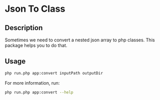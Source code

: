 # Json To Class

## Description
Sometimes we need to convert a nested json array to php classes.
This package helps you to do that.

## Usage
```bash
php run.php app:convert inputPath outputDir
```

For more information, run:
```bash
php run.php app:convert --help
```
